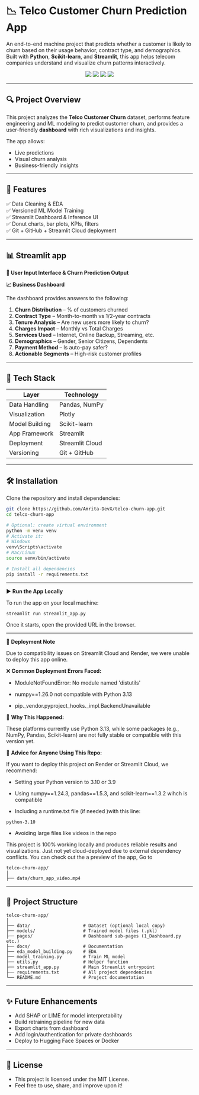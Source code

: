 # 📉 Telco Customer Churn Prediction App

An end-to-end machine project that predicts whether a customer is likely to churn based on their usage behavior, contract type, and demographics. Built with **Python**, **Scikit-learn**, and **Streamlit**, this app helps telecom companies understand and visualize churn patterns interactively.

<p align="center">
  <img src="https://img.shields.io/badge/Python-3.10%2B-blue?logo=python&logoColor=white" />
  <img src="https://img.shields.io/badge/Streamlit-Cloud-red?logo=streamlit" />
  <img src="https://img.shields.io/badge/Scikit--Learn-ML%20Model-orange?logo=scikit-learn" />
  <img src="https://img.shields.io/badge/Status-Deployed-brightgreen" />
</p>

---

## 🔍 Project Overview

This project analyzes the **Telco Customer Churn** dataset, performs feature engineering and ML modeling to predict customer churn, and provides a user-friendly **dashboard** with rich visualizations and insights.

The app allows:
- Live predictions
- Visual churn analysis
- Business-friendly insights

---

## 🚀 Features

✅ Data Cleaning & EDA  
✅ Versioned ML Model Training  
✅ Streamlit Dashboard & Inference UI  
✅ Donut charts, bar plots, KPIs, filters  
✅ Git + GitHub + Streamlit Cloud deployment  

---

## 📊 Streamlit app

**🧾  User Input Interface &  Churn Prediction Output**

**📈  Business Dashboard**

The dashboard provides answers to the following:

1. **Churn Distribution** – % of customers churned  
2. **Contract Type** – Month-to-month vs 1/2-year contracts  
3. **Tenure Analysis** – Are new users more likely to churn?  
4. **Charges Impact** – Monthly vs Total Charges  
5. **Services Used** – Internet, Online Backup, Streaming, etc.  
6. **Demographics** – Gender, Senior Citizens, Dependents  
7. **Payment Method** – Is auto-pay safer?  
8. **Actionable Segments** – High-risk customer profiles

---

## 🧠 Tech Stack

| Layer          | Technology         |
|----------------|--------------------|
| Data Handling  | Pandas, NumPy      |
| Visualization  | Plotly             |
| Model Building | Scikit-learn       |
| App Framework  | Streamlit          |
| Deployment     | Streamlit Cloud    |
| Versioning     | Git + GitHub       |

---

## 🛠️ Installation

Clone the repository and install dependencies:

```bash
git clone https://github.com/Amrita-DevX/telco-churn-app.git
cd telco-churn-app

# Optional: create virtual environment
python -m venv venv
# Activate it:
# Windows
venv\Scripts\activate
# Mac/Linux
source venv/bin/activate

# Install all dependencies
pip install -r requirements.txt

```
---

▶️ **Run the App Locally**

To run the app on your local machine:
```
streamlit run streamlit_app.py
```
Once it starts, open the provided URL in the browser.

---


🚫 **Deployment Note**

Due to compatibility issues on Streamlit Cloud and Render, we were unable to deploy this app online.

❌ **Common Deployment Errors Faced:**

- ModuleNotFoundError: No module named 'distutils'

- numpy==1.26.0 not compatible with Python 3.13

- pip._vendor.pyproject_hooks._impl.BackendUnavailable

🔹 **Why This Happened:**

These platforms currently use Python 3.13, while some packages (e.g., NumPy, Pandas, Scikit-learn) are not fully stable or compatible with this version yet.

🔧 **Advice for Anyone Using This Repo:**

If you want to deploy this project on Render or Streamlit Cloud, we recommend:

- Setting your Python version to 3.10 or 3.9

- Using numpy==1.24.3, pandas==1.5.3, and scikit-learn==1.3.2 wihch is compatible 

- Including a runtime.txt file (if needed )with this line:
```
python-3.10
```

- Avoiding large files like videos in the repo

This project is 100% working locally and produces reliable results and visualizations. Just not yet cloud-deployed due to external dependency conflicts.
You can check out the a preview of the app, Go to 
```
telco-churn-app/
│
├── data/churn_app_video.mp4     

```

---


## 📁 Project Structure

```
telco-churn-app/
│
├── data/                    # Dataset (optional local copy)
├── models/                  # Trained model files (.pkl)
├── pages/                   # Dashboard sub-pages (1_Dashboard.py etc.)
├── docs/                    # Documentation
├── eda_model_building.py    # EDA
├── model_training.py        # Train ML model
├── utils.py                 # Helper function
├── streamlit_app.py         # Main Streamlit entrypoint
├── requirements.txt         # All project dependencies
└── README.md                # Project documentation

```
---

## ✨ Future Enhancements
 
- Add SHAP or LIME for model interpretability
- Build retraining pipeline for new data
- Export charts from dashboard
- Add login/authentication for private dashboards
- Deploy to Hugging Face Spaces or Docker

---

## 📜 License

- This project is licensed under the MIT License.
- Feel free to use, share, and improve upon it!




